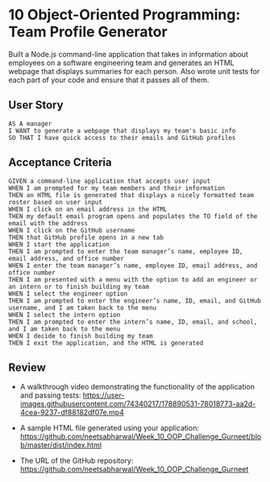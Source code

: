 # 10 Object-Oriented Programming: Team Profile Generator

Built a Node.js command-line application that takes in information about employees on a software engineering team and generates an HTML webpage that displays summaries for each person. Also wrote unit tests for each part of your code and ensure that it passes all of them.

## User Story

```
AS A manager
I WANT to generate a webpage that displays my team's basic info
SO THAT I have quick access to their emails and GitHub profiles
```

## Acceptance Criteria

```
GIVEN a command-line application that accepts user input
WHEN I am prompted for my team members and their information
THEN an HTML file is generated that displays a nicely formatted team roster based on user input
WHEN I click on an email address in the HTML
THEN my default email program opens and populates the TO field of the email with the address
WHEN I click on the GitHub username
THEN that GitHub profile opens in a new tab
WHEN I start the application
THEN I am prompted to enter the team manager’s name, employee ID, email address, and office number
WHEN I enter the team manager’s name, employee ID, email address, and office number
THEN I am presented with a menu with the option to add an engineer or an intern or to finish building my team
WHEN I select the engineer option
THEN I am prompted to enter the engineer’s name, ID, email, and GitHub username, and I am taken back to the menu
WHEN I select the intern option
THEN I am prompted to enter the intern’s name, ID, email, and school, and I am taken back to the menu
WHEN I decide to finish building my team
THEN I exit the application, and the HTML is generated
```

## Review

* A walkthrough video demonstrating the functionality of the application and passing tests:
https://user-images.githubusercontent.com/74340217/178890531-78018773-aa2d-4cea-9237-df88182df07e.mp4

* A sample HTML file generated using your application:
https://github.com/neetsabharwal/Week_10_OOP_Challenge_Gurneet/blob/master/dist/index.html

* The URL of the GitHub repository:
https://github.com/neetsabharwal/Week_10_OOP_Challenge_Gurneet
